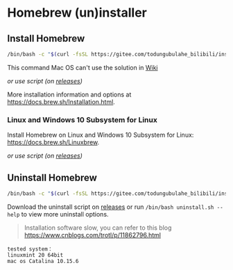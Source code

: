 # Homebrew (un)installer

## Install Homebrew

```bash
/bin/bash -c "$(curl -fsSL https://gitee.com/todungubulahe_bilibili/install-brew/wikis/mac%20%E5%91%BD%E4%BB%A4%E6%97%A0%E6%B3%95%E9%A3%9F%E7%94%A8%E7%9A%84%E8%A7%A3%E5%86%B3?sort_id=2746643)"
```

This command Mac OS can't use the solution in [Wiki](http://https://gitee.com/todungubulahe_bilibili/install-brew/wikis)

_or use script (on [releases](https://gitee.com/todungubulahe_bilibili/install-brew/releases))_ 

More installation information and options at https://docs.brew.sh/Installation.html.

### Linux and Windows 10 Subsystem for Linux

Install Homebrew on Linux and Windows 10 Subsystem for Linux: https://docs.brew.sh/Linuxbrew.

 _or use script (on [releases](https://gitee.com/todungubulahe_bilibili/install-brew/releases))_ 

## Uninstall Homebrew

```bash
/bin/bash -c "$(curl -fsSL https://gitee.com/todungubulahe_bilibili/install-brew/blob/master/uninstall.sh)"
```

Download the uninstall script on [releases](https://gitee.com/todungubulahe_bilibili/install-brew/releases) or run `/bin/bash uninstall.sh --help` to view more uninstall options.

> Installation software slow, you can refer to this blog https://www.cnblogs.com/trotl/p/11862796.html

```
tested system：
linuxmint 20 64bit
mac os Catalina 10.15.6
```
